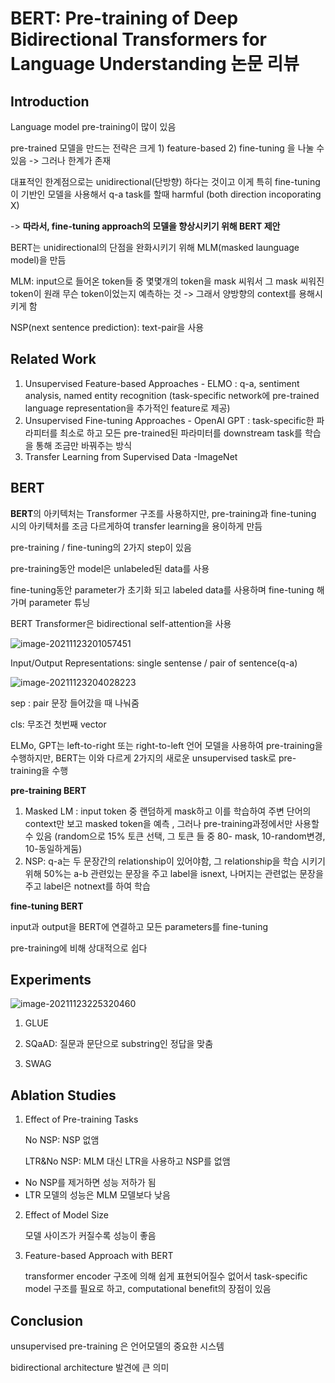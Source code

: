 # BERT: Pre-training of Deep Bidirectional Transformers for Language Understanding 논문 리뷰



## Introduction

Language model pre-training이 많이 있음

pre-trained 모델을 만드는 전략은 크게 1) feature-based 2) fine-tuning 을 나눌 수 있음 ->  그러나 한계가 존재

대표적인 한계점으로는 unidirectional(단방향) 하다는 것이고 이게 특히 fine-tuning이 기반인 모델을 사용해서 q-a task를 할때 harmful (both direction incoporating X)

-> **따라서, fine-tuning approach의 모델을 향상시키기 위해 BERT 제안**

BERT는 unidirectional의 단점을 완화시키기 위해 MLM(masked launguage model)을 만듬

MLM: input으로 들어온 token들 중 몇몇개의 token을 mask 씨워서 그 mask 씨워진 token이 원래 무슨 token이었는지 예측하는 것 -> 그래서 양방향의 context를 용해시키게 함

NSP(next sentence prediction): text-pair을 사용



## Related Work

1. Unsupervised Feature-based Approaches - ELMO : q-a, sentiment analysis, named entity recognition (task-specific network에 pre-trained language representation을 추가적인 feature로 제공)
2. Unsupervised Fine-tuning Approaches - OpenAI GPT : task-specific한 파라피터를 최소로 하고 모든 pre-trained된 파라미터를 downstream task를 학습을 통해 조금만 바꿔주는 방식
3. Transfer Learning from Supervised Data -ImageNet





## BERT

**BERT**의 아키텍처는 Transformer 구조를 사용하지만, pre-training과 fine-tuning 시의 아키텍처를 조금 다르게하여 transfer learning을 용이하게 만듬

pre-training / fine-tuning의 2가지 step이 있음

pre-training동안 model은 unlabeled된 data를 사용

fine-tuning동안 parameter가 초기화 되고 labeled data를 사용하며 fine-tuning 해가며 parameter 튜닝

BERT Transformer은 bidirectional self-attention을 사용

![image-20211123201057451](C:\Users\chaeh\AppData\Roaming\Typora\typora-user-images\image-20211123201057451.png)

Input/Output Representations: single sentense / pair of sentence(q-a)

![image-20211123204028223](C:\Users\chaeh\AppData\Roaming\Typora\typora-user-images\image-20211123204028223.png)

sep : pair 문장 들어갔을 때 나눠줌

cls: 무조건 첫번째 vector

ELMo, GPT는 left-to-right 또는 right-to-left 언어 모델을 사용하여 pre-training을 수행하지만, BERT는 이와 다르게 2가지의 새로운 unsupervised task로 pre-training을 수행



**pre-training BERT**

1) Masked LM : input token 중 랜덤하게 mask하고 이를 학습하여 주변 단어의 context만 보고 masked token을 예측 , 그러나 pre-training과정에서만 사용할 수 있음 (random으로 15% 토큰 선택, 그 토큰 들 중 80- mask, 10-random변경, 10-동일하게둠)
2) NSP: q-a는 두 문장간의 relationship이 있어야함, 그 relationship을 학습 시키기 위해 50%는 a-b 관련있는 문장을 주고 label을 isnext, 나머지는 관련없는 문장을 주고 label은 notnext를 하여 학습



**fine-tuning BERT**

input과 output을 BERT에 연결하고 모든 parameters를 fine-tuning

pre-training에 비해 상대적으로 쉽다





## Experiments

![image-20211123225320460](C:\Users\chaeh\AppData\Roaming\Typora\typora-user-images\image-20211123225320460.png)

1. GLUE

2. SQaAD: 질문과 문단으로 substring인 정답을 맞춤

3. SWAG

   

## Ablation Studies

1. Effect of Pre-training Tasks

   No NSP: NSP 없앰

   LTR&No NSP: MLM 대신 LTR을 사용하고 NSP를 없앰

- No NSP를 제거하면 성능 저하가 됨
- LTR 모델의 성능은 MLM 모델보다 낮음

2. Effect of Model Size

   모델 사이즈가 커질수록 성능이 좋음

3. Feature-based Approach with BERT

   transformer encoder 구조에 의해 쉽게 표현되어질수 없어서 task-specific model 구조를 필요로 하고, computational benefit의 장점이 있음



## Conclusion

unsupervised pre-training 은 언어모델의 중요한 시스템

bidirectional architecture 발견에 큰 의미